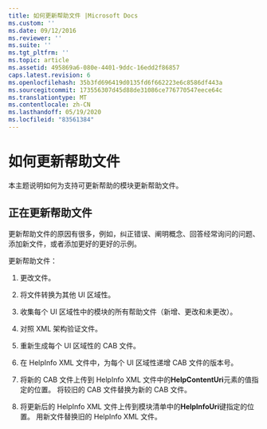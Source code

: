```yaml
---
title: 如何更新帮助文件 |Microsoft Docs
ms.custom: ''
ms.date: 09/12/2016
ms.reviewer: ''
ms.suite: ''
ms.tgt_pltfrm: ''
ms.topic: article
ms.assetid: 495869a6-080e-4401-9ddc-16edd2f86857
caps.latest.revision: 6
ms.openlocfilehash: 35b3fd696419d0135fd6f662223e6c8586df443a
ms.sourcegitcommit: 173556307d45d88de31086ce776770547eece64c
ms.translationtype: MT
ms.contentlocale: zh-CN
ms.lasthandoff: 05/19/2020
ms.locfileid: "83561384"
---
```

# <a name="how-to-update-help-files"></a>如何更新帮助文件

本主题说明如何为支持可更新帮助的模块更新帮助文件。

## <a name="updating-help-files"></a>正在更新帮助文件

更新帮助文件的原因有很多，例如，纠正错误、阐明概念、回答经常询问的问题、添加新文件，或者添加更好的更好的示例。

更新帮助文件：

1. 更改文件。

2. 将文件转换为其他 UI 区域性。

3. 收集每个 UI 区域性中的模块的所有帮助文件（新增、更改和未更改）。

4. 对照 XML 架构验证文件。

5. 重新生成每个 UI 区域性的 CAB 文件。

6. 在 HelpInfo XML 文件中，为每个 UI 区域性递增 CAB 文件的版本号。

7. 将新的 CAB 文件上传到 HelpInfo XML 文件中的**HelpContentUri**元素的值指定的位置。 将较旧的 CAB 文件替换为新的 CAB 文件。

8. 将更新后的 HelpInfo XML 文件上传到模块清单中的**HelpInfoUri**键指定的位置。 用新文件替换旧的 HelpInfo XML 文件。
